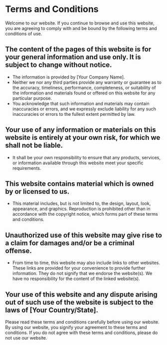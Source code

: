 # Terms and Conditions

Welcome to our website. If you continue to browse and use this website, you are agreeing to comply with and be bound by the following terms and conditions of use.

## The content of the pages of this website is for your general information and use only. It is subject to change without notice.

- The information is provided by [Your Company Name].
- Neither we nor any third parties provide any warranty or guarantee as to the accuracy, timeliness, performance, completeness, or suitability of the information and materials found or offered on this website for any particular purpose.
- You acknowledge that such information and materials may contain inaccuracies or errors, and we expressly exclude liability for any such inaccuracies or errors to the fullest extent permitted by law.

## Your use of any information or materials on this website is entirely at your own risk, for which we shall not be liable.

- It shall be your own responsibility to ensure that any products, services, or information available through this website meet your specific requirements.

## This website contains material which is owned by or licensed to us.

- This material includes, but is not limited to, the design, layout, look, appearance, and graphics. Reproduction is prohibited other than in accordance with the copyright notice, which forms part of these terms and conditions.

## Unauthorized use of this website may give rise to a claim for damages and/or be a criminal offense.

- From time to time, this website may also include links to other websites. These links are provided for your convenience to provide further information. They do not signify that we endorse the website(s). We have no responsibility for the content of the linked website(s).

## Your use of this website and any dispute arising out of such use of the website is subject to the laws of [Your Country/State].

Please read these terms and conditions carefully before using our website. By using our website, you signify your agreement to these terms and conditions. If you do not agree with these terms and conditions, please do not use our website.
